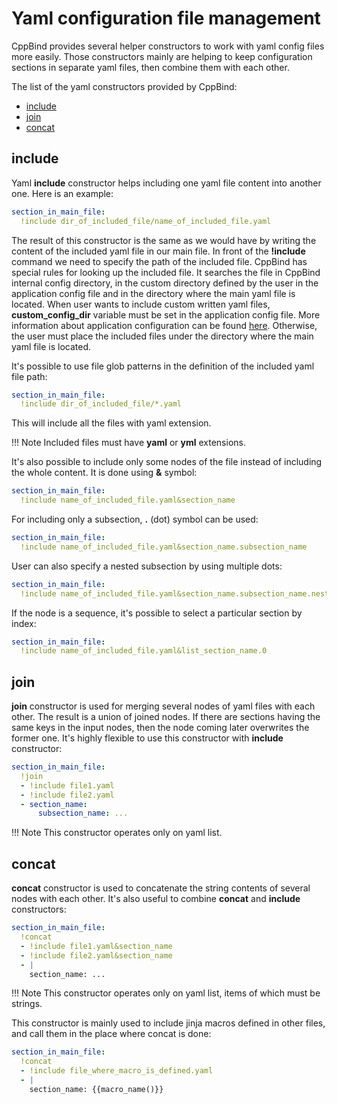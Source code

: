# Yaml configuration file management

CppBind provides several helper constructors to work with yaml config files
more easily. Those constructors mainly are helping to keep configuration
sections in separate yaml files, then combine them with each other.

The list of the yaml constructors provided by CppBind:

- [include](#include)
- [join](#join)
- [concat](#concat)

## **include**

Yaml **include** constructor helps including one yaml file content into
another one. Here is an example:

``` yaml    
section_in_main_file:
  !include dir_of_included_file/name_of_included_file.yaml
```

The result of this constructor is the same as we would have by writing
the content of the included yaml file in our main file.
In front of the **!include** command we need to specify the path of the
included file. CppBind has special rules for looking up the included file.
It searches the file in CppBind internal config directory, in the custom
directory defined by the user in the application config file and in the directory
where the main yaml file is located. When user wants to include custom written yaml files,
**custom_config_dir** variable must be set in the application config file. More information about
application configuration can be found  [here](../../configuration/app_config.md#application).
Otherwise, the user must place the included files under the directory where
the main yaml file is located.

It's possible to use file glob patterns in the definition of the included yaml file path:
``` yaml
section_in_main_file:
  !include dir_of_included_file/*.yaml
```
This will include all the files with yaml extension.

!!! Note
    Included files must have **yaml** or **yml** extensions.

It's also possible to include only some nodes of the file instead of
including the whole content. It is done using **&** symbol:
``` yaml
section_in_main_file:
  !include name_of_included_file.yaml&section_name
```

For including only a subsection, **.** (dot) symbol can be used:
``` yaml
section_in_main_file:
  !include name_of_included_file.yaml&section_name.subsection_name
```

User can also specify a nested subsection by using multiple dots:
``` yaml
section_in_main_file:
  !include name_of_included_file.yaml&section_name.subsection_name.nested_subsection_name
```

If the node is a sequence, it's possible to select a particular section by index:
``` yaml
section_in_main_file:
  !include name_of_included_file.yaml&list_section_name.0
```

## **join**

**join** constructor is used for merging several nodes of yaml files with
each other. The result is a union of joined nodes. If there are sections having
the same keys in the input nodes, then the node coming later overwrites the
former one. It's highly flexible to use this constructor with **include**
constructor:

``` yaml
section_in_main_file:
  !join
  - !include file1.yaml
  - !include file2.yaml
  - section_name:
      subsection_name: ...
```

!!! Note
    This constructor operates only on yaml list.

## **concat**

**concat** constructor is used to concatenate the string contents of several
nodes with each other. It's also useful to combine **concat** and **include** constructors:

``` yaml
section_in_main_file:
  !concat
  - !include file1.yaml&section_name
  - !include file2.yaml&section_name
  - |
    section_name: ...
```

!!! Note
    This constructor operates only on yaml list, items of which must be strings.

This constructor is mainly used to include jinja macros defined in other files, and
call them in the place where concat is done:

``` yaml
section_in_main_file:
  !concat
  - !include file_where_macro_is_defined.yaml
  - |
    section_name: {{macro_name()}}
```
